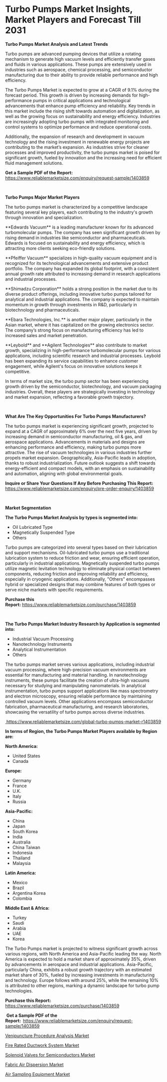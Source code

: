 <p><h1>Turbo Pumps Market Insights, Market Players and Forecast Till 2031</h1></p><p><strong>Turbo Pumps Market Analysis and Latest Trends</strong></p>
<p><p>Turbo pumps are advanced pumping devices that utilize a rotating mechanism to generate high vacuum levels and efficiently transfer gases and fluids in various applications. These pumps are extensively used in industries such as aerospace, chemical processing, and semiconductor manufacturing due to their ability to provide reliable performance and high efficiency.</p><p>The Turbo Pumps Market is expected to grow at a CAGR of 9.1% during the forecast period. This growth is driven by increasing demands for high-performance pumps in critical applications and technological advancements that enhance pump efficiency and reliability. Key trends in this market include the rising shift towards automation and digitalization, as well as the growing focus on sustainability and energy efficiency. Industries are increasingly adopting turbo pumps with integrated monitoring and control systems to optimize performance and reduce operational costs.</p><p>Additionally, the expansion of research and development in vacuum technology and the rising investment in renewable energy projects are contributing to the market’s expansion. As industries strive for cleaner processes and improved productivity, the turbo pumps market is poised for significant growth, fueled by innovation and the increasing need for efficient fluid management solutions.</p></p>
<p><strong>Get a Sample PDF of the Report:&nbsp;</strong> <a href="https://www.reliablemarketsize.com/enquiry/request-sample/1403859?utm_campaign=1464&utm_medium=2&utm_source=Github&utm_content=ia&utm_term=23102024&utm_id=turbo-pumps">https://www.reliablemarketsize.com/enquiry/request-sample/1403859</a></p>
<p>&nbsp;</p>
<p><strong>Turbo Pumps Major Market Players</strong></p>
<p><p>The turbo pumps market is characterized by a competitive landscape featuring several key players, each contributing to the industry's growth through innovation and specialization. </p><p>**Edwards Vacuum** is a leading manufacturer known for its advanced turbomolecular pumps. The company has seen significant growth driven by rising demand in industries like semiconductor and pharmaceuticals. Edwards is focused on sustainability and energy efficiency, which is attracting more clients seeking eco-friendly solutions.</p><p>**Pfeiffer Vacuum** specializes in high-quality vacuum equipment and is recognized for its technological advancements and extensive product portfolio. The company has expanded its global footprint, with a consistent annual growth rate attributed to increasing demand in research applications and industrial processes.</p><p>**Shimadzu Corporation** holds a strong position in the market due to its diverse product offerings, including innovative turbo pumps tailored for analytical and industrial applications. The company is expected to maintain momentum in growth through investments in R&D, particularly in biotechnology and pharmaceuticals.</p><p>**Ebara Technologies, Inc.** is another major player, particularly in the Asian market, where it has capitalized on the growing electronics sector. The company’s strong focus on manufacturing efficiency has led to increased sales and market penetration.</p><p>**Leybold** and **Agilent Technologies** also contribute to market growth, specializing in high-performance turbomolecular pumps for various applications, including scientific research and industrial processes. Leybold has been expanding its service capabilities to enhance customer engagement, while Agilent's focus on innovative solutions keeps it competitive.</p><p>In terms of market size, the turbo pump sector has been experiencing growth driven by the semiconductor, biotechnology, and vacuum packaging industries. Overall, these players are strategically investing in technology and market expansion, reflecting a favorable growth trajectory.</p></p>
<p>&nbsp;</p>
<p><strong>What Are The Key Opportunities For Turbo Pumps Manufacturers?</strong></p>
<p><p>The turbo pumps market is experiencing significant growth, projected to expand at a CAGR of approximately 6% over the next five years, driven by increasing demand in semiconductor manufacturing, oil & gas, and aerospace applications. Advancements in materials and designs are enhancing performance and efficiency, making turbo pumps more attractive. The rise of vacuum technologies in various industries further propels market expansion. Geographically, Asia-Pacific leads in adoption, thanks to robust industrialization. Future outlook suggests a shift towards energy-efficient and compact models, with an emphasis on sustainability and automation, aligning with global environmental goals.</p></p>
<p><strong>Inquire or Share Your Questions If Any Before Purchasing This Report:</strong> <a href="https://www.reliablemarketsize.com/enquiry/pre-order-enquiry/1403859?utm_campaign=1464&utm_medium=2&utm_source=Github&utm_content=ia&utm_term=23102024&utm_id=turbo-pumps">https://www.reliablemarketsize.com/enquiry/pre-order-enquiry/1403859</a></p>
<p>&nbsp;</p>
<p><strong>Market Segmentation</strong></p>
<p><strong>The Turbo Pumps Market Analysis by types is segmented into:</strong></p>
<p><ul><li>Oil Lubricated Type</li><li>Magnetically Suspended Type</li><li>Others</li></ul></p>
<p><p>Turbo pumps are categorized into several types based on their lubrication and support mechanisms. Oil-lubricated turbo pumps use a traditional lubrication system to reduce friction and wear, ensuring efficient operation, particularly in industrial applications. Magnetically suspended turbo pumps utilize magnetic levitation technology to eliminate physical contact between components, reducing friction and improving reliability and efficiency, especially in cryogenic applications. Additionally, "Others" encompasses hybrid or specialized designs that may combine features of both types or serve niche markets with specific requirements.</p></p>
<p><strong>Purchase this Report:&nbsp;</strong><a href="https://www.reliablemarketsize.com/purchase/1403859?utm_campaign=1464&utm_medium=2&utm_source=Github&utm_content=ia&utm_term=23102024&utm_id=turbo-pumps">https://www.reliablemarketsize.com/purchase/1403859</a></p>
<p>&nbsp;</p>
<p><strong>The Turbo Pumps Market Industry Research by Application is segmented into:</strong></p>
<p><ul><li>Industrial Vacuum Processing</li><li>Nanotechnology Instruments</li><li>Analytical Instrumentation</li><li>Others</li></ul></p>
<p><p>The turbo pumps market serves various applications, including industrial vacuum processing, where high-precision vacuum environments are essential for manufacturing and material handling. In nanotechnology instruments, these pumps facilitate the creation of ultra-high vacuums necessary for studying and manipulating nanomaterials. In analytical instrumentation, turbo pumps support applications like mass spectrometry and electron microscopy, ensuring reliable performance by maintaining controlled vacuum levels. Other applications encompass semiconductor fabrication, pharmaceutical manufacturing, and research laboratories, showcasing the versatility of turbo pumps across diverse industries.</p></p>
<p><a href="https://www.reliablemarketsize.com/global-turbo-pumps-market-r1403859?utm_campaign=1464&utm_medium=2&utm_source=Github&utm_content=ia&utm_term=23102024&utm_id=turbo-pumps">&nbsp;https://www.reliablemarketsize.com/global-turbo-pumps-market-r1403859</a></p>
<p><strong>In terms of Region, the Turbo Pumps Market Players available by Region are:</strong></p>
<p>
    <p> <strong> North America: </strong>
        <ul>
            <li>United States</li>
            <li>Canada</li>
        </ul>
        </p> 
    <p> <strong> Europe: </strong>
        <ul>
            <li>Germany</li>
            <li>France</li>
            <li>U.K.</li>
            <li>Italy</li>
            <li>Russia</li>
        </ul>
        </p> 
    <p> <strong> Asia-Pacific: </strong>
        <ul>
            <li>China</li>
            <li>Japan</li>
            <li>South Korea</li>
            <li>India</li>
            <li>Australia</li>
            <li>China Taiwan</li>
            <li>Indonesia</li>
            <li>Thailand</li>
            <li>Malaysia</li>
        </ul>
        </p> 
    <p> <strong> Latin America: </strong>
        <ul>
            <li>Mexico</li>
            <li>Brazil</li>
            <li>Argentina Korea</li>
            <li>Colombia</li>
        </ul>
        </p> 
    <p> <strong> Middle East & Africa: </strong>
        <ul>
            <li>Turkey</li>
            <li>Saudi</li>
            <li>Arabia</li>
            <li>UAE</li>
            <li>Korea</li>
        </ul>
    </p>
    </p>
<p><p>The Turbo Pumps market is projected to witness significant growth across various regions, with North America and Asia-Pacific leading the way. North America is expected to hold a market share of approximately 35%, driven by advancements in aerospace and industrial applications. Asia-Pacific, particularly China, exhibits a robust growth trajectory with an estimated market share of 30%, fueled by increasing investments in manufacturing and technology. Europe follows with around 25%, while the remaining 10% is attributed to other regions, marking a dynamic landscape for turbo pump technologies.</p></p>
<p><strong>Purchase this Report: </strong><a href="https://www.reliablemarketsize.com/purchase/1403859?utm_campaign=1464&utm_medium=2&utm_source=Github&utm_content=ia&utm_term=23102024&utm_id=turbo-pumps">https://www.reliablemarketsize.com/purchase/1403859</a></p>
<p>&nbsp;<strong>Get a Sample PDF of the Report:&nbsp;&nbsp;</strong><a href="https://www.reliablemarketsize.com/enquiry/request-sample/1403859?utm_campaign=1464&utm_medium=2&utm_source=Github&utm_content=ia&utm_term=23102024&utm_id=turbo-pumps">https://www.reliablemarketsize.com/enquiry/request-sample/1403859</a></p>
<p><strong></strong></p>
<p><p><a href="https://www.linkedin.com/pulse/global-perspectives-venipuncture-procedure-analysis-market-trends-jriyc?utm_campaign=1464&utm_medium=2&utm_source=Github&utm_content=ia&utm_term=23102024&utm_id=turbo-pumps">Venipuncture Procedure Analysis Market</a></p><p><a href="https://github.com/b9uxfeyen/Market-Research-Report-List-1/blob/main/fire-rated-ductwork-system-market.md?utm_campaign=1464&utm_medium=2&utm_source=Github&utm_content=ia&utm_term=23102024&utm_id=turbo-pumps">Fire Rated Ductwork System Market</a></p><p><a href="https://github.com/deshawnj39lau/Market-Research-Report-List-1/blob/main/solenoid-valves-for-semiconductors-market.md?utm_campaign=1464&utm_medium=2&utm_source=Github&utm_content=ia&utm_term=23102024&utm_id=turbo-pumps">Solenoid Valves for Semiconductors Market</a></p><p><a href="https://issuu.com/reportprime-2/docs/fabric-air-dispersion-market-size-2_8df4aec8fdcb9a?utm_campaign=1464&utm_medium=2&utm_source=Github&utm_content=ia&utm_term=23102024&utm_id=turbo-pumps">Fabric Air Dispersion Market</a></p><p><a href="https://issuu.com/reportprime-2/docs/air-sampling-equipment-market-size-_cd08cc1c874695?utm_campaign=1464&utm_medium=2&utm_source=Github&utm_content=ia&utm_term=23102024&utm_id=turbo-pumps">Air Sampling Equipment Market</a></p></p>